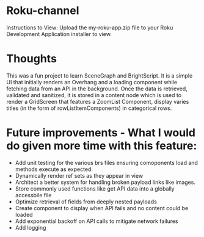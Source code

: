 # Roku-channel

Instructions to View: Upload the my-roku-app.zip file to your Roku Development Application installer to view.

# Thoughts
This was a fun project to learn SceneGraph and  BrightScript. It is a simple UI that initially renders an Overhang and a loading component while 
fetching data from an API in the background. Once the data is retrieved, validated and sanitized, it is stored in a content node which is used to render a GridScreen that features a ZoomList Component, display varies titles (in the form of rowListItemComponents) in categorical rows. 

# Future improvements - What I would do given more time with this feature:
- Add unit testing for the various brs files ensuring comoponents load and methods execute as expected.
- Dynamically render ref sets as they appear in view
- Architect a better system for handling broken payload links like images.
- Store commonly used functions like get API data into a globally accessbile file 
- Optimize retrieval of fields from deeply nested payloads
- Create component to display when API fails and no content could be loaded
- Add exponential backoff on API calls to mitigate network failures
- Add logging
